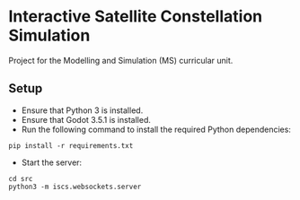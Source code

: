 
# Interactive Satellite Constellation Simulation

Project for the Modelling and Simulation (MS) curricular unit.

## Setup

- Ensure that Python 3 is installed.
- Ensure that Godot 3.5.1 is installed.
- Run the following command to install the required Python dependencies:

```
pip install -r requirements.txt
```

- Start the server:

```
cd src
python3 -m iscs.websockets.server
```
